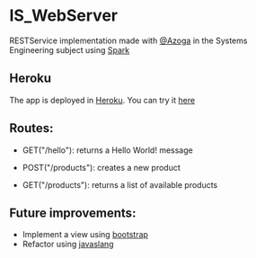 # IS_WebServer

   RESTService implementation made with [@Azoga](https://github.com/Azoga) in the Systems Engineering subject using [Spark](http://sparkjava.com/)

## Heroku

   The app is deployed in [Heroku](https://www.heroku.com/). You can try it [here](https://is-webserver.herokuapp.com)

## Routes:
    
   * GET("/hello"): returns a Hello World! message
   
   * POST("/products"): creates a new product
   
   * GET("/products"): returns a list of available products

## Future improvements:

   * Implement a view using [bootstrap](http://getbootstrap.com/)
   * Refactor using [javaslang](http://www.javaslang.io/)